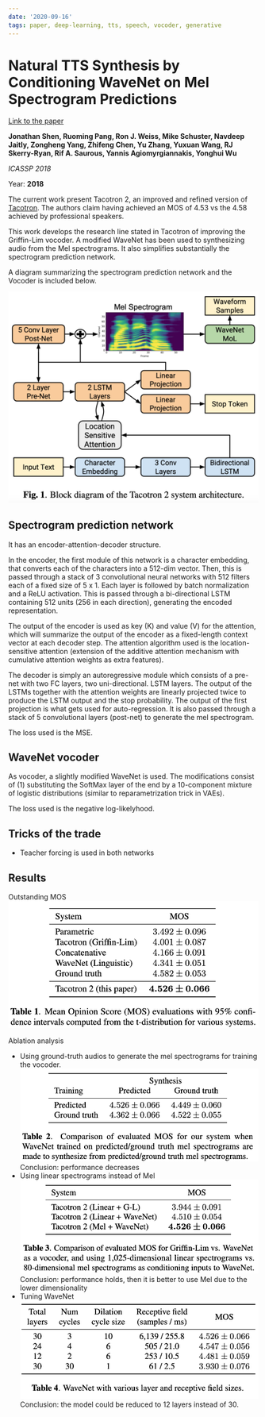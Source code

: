 ```yaml
---
date: '2020-09-16'
tags: paper, deep-learning, tts, speech, vocoder, generative
---
```

# Natural TTS Synthesis by Conditioning WaveNet on Mel Spectrogram Predictions

[Link to the paper](https://arxiv.org/abs/1712.05884)

**Jonathan Shen, Ruoming Pang, Ron J. Weiss, Mike Schuster, Navdeep Jaitly, Zongheng Yang, Zhifeng Chen, Yu Zhang, Yuxuan Wang, RJ Skerry-Ryan, Rif A. Saurous, Yannis Agiomyrgiannakis, Yonghui Wu**

*ICASSP 2018*

Year: **2018**

The current work present Tacotron 2, an improved and refined version of [Tacotron](assets/../wang2017.md). The authors claim having achieved an MOS of 4.53 vs the 4.58 achieved by professional speakers.

This work develops the research line stated in Tacotron of improving the Griffin-Lim vocoder. A modified WaveNet has been used to synthesizing audio from the Mel spectrograms. It also simplifies substantially the spectrogram prediction network.

A diagram summarizing the spectrogram prediction network and the Vocoder is included below.

![](assets/assets/../shen2018/architecture.png)

## Spectrogram prediction network
It has an encoder-attention-decoder structure.

In the encoder, the first module of this network is a character embedding, that converts each of the characters into a 512-dim vector. Then, this is passed through a stack of 3 convolutional neural networks with 512 filters each of a fixed size of 5 x 1. Each layer is followed by batch normalization and a ReLU activation. This is passed through a bi-directional LSTM containing 512 units (256 in each direction), generating the encoded representation.

The output of the encoder is used as key (K) and value (V) for the attention, which will summarize the output of the encoder as a fixed-length context vector at each decoder step. The attention algorithm used is the location-sensitive attention (extension of the additive attention mechanism with cumulative attention weights as extra features).

The decoder is simply an autoregressive module which consists of a pre-net with two FC layers, two uni-directional. LSTM layers. The output of the LSTMs together with the attention weights are linearly projected twice to produce the LSTM output and the stop probability. The output of the first projection is what gets used for auto-regression. It is also passed through a stack of 5 convolutional layers (post-net) to generate the mel spectrogram.

The loss used is the MSE.

## WaveNet vocoder
As vocoder, a slightly modified WaveNet is used. The modifications consist of (1) substituting the SoftMax layer of the end by a 10-component mixture of logistic distributions (similar to reparametrization trick in VAEs).

The loss used is the negative log-likelyhood.

## Tricks of the trade
- Teacher forcing is used in both networks

## Results

Outstanding MOS
![](assets/shen2018/mos.png)

Ablation analysis
- Using ground-truth audios to generate the mel spectrograms for training the vocoder.
  ![](assets/shen2018/ablation-ground-truth.png)
  Conclusion: performance decreases
- Using linear spectrograms instead of Mel
  ![](assets/shen2018/ablation-mel.png)
  Conclusion: performance holds, then it is better to use Mel due to the lower dimensionality
- Tuning WaveNet
  ![](assets/shem2018/../shen2018/ablation-wavenet-tunning.png)
  Conclusion: the model could be reduced to 12 layers instead of 30.